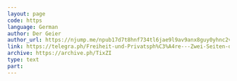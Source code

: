 ```yaml
---
layout: page
code: https
language: German
author: Der Geier
author_url: https://njump.me/npub17d7t8hnf734tl6jae9l9av9anx8guy0yhnc2vd9w22vgcvrazs8qjtsnpu
link: https://telegra.ph/Freiheit-und-Privatsph%C3%A4re---Zwei-Seiten-der-gleichen-M%C3%BCnze-06-20
archive: https://archive.ph/TixZI
type: text
part: 
---
```

